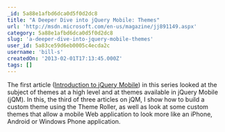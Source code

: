 ```yaml
---
_id: 5a88e1afbd6dca0d5f0d2dc8
title: "A Deeper Dive into jQuery Mobile: Themes"
url: 'http://msdn.microsoft.com/en-us/magazine/jj891149.aspx'
category: 5a88e1afbd6dca0d5f0d2dc8
slug: 'a-deeper-dive-into-jquery-mobile-themes'
user_id: 5a83ce59d6eb0005c4ecda2c
username: 'bill-s'
createdOn: '2013-02-01T17:13:45.000Z'
tags: []
---
```


The first article (<a id="ctl00_MTContentSelector1_mainContentContainer_ctl01" href="http://msdn.microsoft.com/en-us/magazine/jj835091.aspx">Introduction to jQuery Mobile</a>) in this series looked at the subject of themes at a high level and at themes available in jQuery Mobile (jQM). In this, the third of three articles on jQM, I show how to build a custom theme using the Theme Roller, as well as look at some custom themes that allow a mobile Web application to look more like an iPhone, Android or Windows Phone application.
